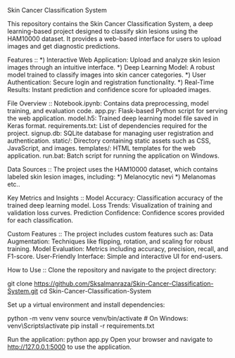 Skin Cancer Classification System

This repository contains the Skin Cancer Classification System, a deep learning-based project designed to classify skin lesions using the HAM10000 dataset. It provides a web-based interface for users to upload images and get diagnostic predictions.

Features ::
*) Interactive Web Application: Upload and analyze skin lesion images through an intuitive interface.
*) Deep Learning Model: A robust model trained to classify images into skin cancer categories.
*) User Authentication: Secure login and registration functionality.
*) Real-Time Results: Instant prediction and confidence score for uploaded images.

File Overview ::
Notebook.ipynb: Contains data preprocessing, model training, and evaluation code.
app.py: Flask-based Python script for serving the web application.
model.h5: Trained deep learning model file saved in Keras format.
requirements.txt: List of dependencies required for the project.
signup.db: SQLite database for managing user registration and authentication.
static/: Directory containing static assets such as CSS, JavaScript, and images.
templates/: HTML templates for the web application.
run.bat: Batch script for running the application on Windows.

Data Sources ::
The project uses the HAM10000 dataset, which contains labeled skin lesion images, including:
*) Melanocytic nevi
*) Melanomas etc..

Key Metrics and Insights ::
Model Accuracy: Classification accuracy of the trained deep learning model.
Loss Trends: Visualization of training and validation loss curves.
Prediction Confidence: Confidence scores provided for each classification.

Custom Features ::
The project includes custom features such as:
Data Augmentation: Techniques like flipping, rotation, and scaling for robust training.
Model Evaluation: Metrics including accuracy, precision, recall, and F1-score.
User-Friendly Interface: Simple and interactive UI for end-users.

How to Use ::
Clone the repository and navigate to the project directory:

git clone https://github.com/Sksalmanraza/Skin-Cancer-Classification-System.git
cd Skin-Cancer-Classification-System

Set up a virtual environment and install dependencies:

python -m venv venv
source venv/bin/activate  # On Windows: venv\Scripts\activate
pip install -r requirements.txt

Run the application:
python app.py
Open your browser and navigate to http://127.0.0.1:5000 to use the application.

